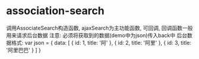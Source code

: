 # association-search
调用AssociateSearch构造函数, ajaxSearch为主功能函数, 可回调, 回调函数一般用来请求后台数据
注意: 必须将获取到的数据(demo中为json)传入back中
后台数据格式:
var json = {
data: [
        {
                id: 1,
                title: '阿'
        },
        {
                id: 2,
                title: '阿里'
        },
        {
                id: 3,
                title: '阿里巴巴'
        }
]
}
